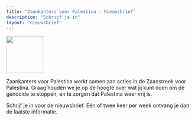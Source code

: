 ```yaml
---
title: "Zaankanters voor Palestina - Nieuwsbrief"
description: "Schrijf je in"
layout: "nieuwsbrief"
---
```

<img src="https://zaansverzet.nl/img/zaankanters-voor-palestina.jpg" width="100px" align="center">

Zaankanters voor Palestina werkt samen aan acties in de Zaanstreek voor Palestina. Graag houden we je op de hoogte over wat jij kunt doen om de genocide te stoppen, en te zorgen dat Palestina weer vrij is. 

Schrijf je in voor de nieuwsbrief. Eén of twee keer per week ontvang je dan de laatste informatie.  
